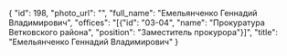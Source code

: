 {
    "id": 198,
    "photo_url": "",
    "full_name": "Емельянченко Геннадий Владимирович",
    "offices": "[{\"id\": \"03-04\", \"name\": \"Прокуратура Ветковского района\", \"position\": \"Заместитель прокурора\"}]",
    "title": "Емельянченко Геннадий Владимирович"
}
